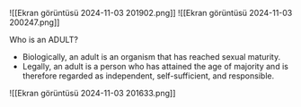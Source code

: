![[Ekran görüntüsü 2024-11-03 201902.png]]
![[Ekran görüntüsü 2024-11-03 200247.png]]

Who is an ADULT?
* Biologically, an adult is an organism that has reached sexual maturity. 
* Legally, an adult is a person who has attained the age of majority and is therefore regarded as independent, self-sufficient, and responsible.


![[Ekran görüntüsü 2024-11-03 201633.png]]

